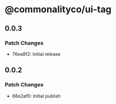 # @commonalityco/ui-tag

## 0.0.3

### Patch Changes

- 76ea8f2: Initial release

## 0.0.2

### Patch Changes

- 66e2af0: Initial publish
